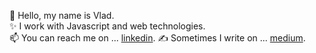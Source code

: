 👋 Hello, my name is Vlad. <br>
✨ I work with Javascript and web technologies.<br>
📫 You can reach me on ... [linkedin](https://www.linkedin.com/in/vlad-blanton-95b450133/).
✍️ Sometimes I write on ... [medium](https://medium.com/@vblanton). <br>

<!---
vblanton/vblanton is a ✨ special ✨ repository because its `README.md` (this file) appears on your GitHub profile.
You can click the Preview link to take a look at your changes.
--->
